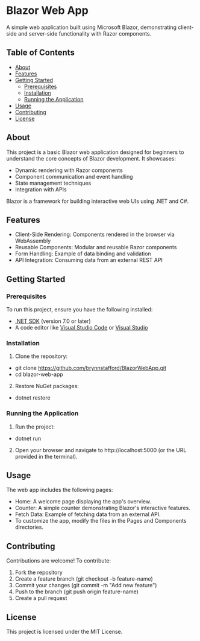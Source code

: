 # Blazor Web App
A simple web application built using Microsoft Blazor, demonstrating client-side and server-side functionality with Razor components.

## Table of Contents
- [About](https://github.com/brynnstafford/BrynnStaffordWebApp/commit/b5ba9063072d6d67ed91335ac30c2ed053ada564#about)
- [Features](https://github.com/brynnstafford/BrynnStaffordWebApp/commit/b5ba9063072d6d67ed91335ac30c2ed053ada564#features)
- [Getting Started](https://github.com/brynnstafford/BrynnStaffordWebApp/commit/b5ba9063072d6d67ed91335ac30c2ed053ada564#getting-started)
  - [Prerequisites](https://github.com/brynnstafford/BrynnStaffordWebApp/commit/b5ba9063072d6d67ed91335ac30c2ed053ada564#prerequisites)
  - [Installation](https://github.com/brynnstafford/BrynnStaffordWebApp/commit/b5ba9063072d6d67ed91335ac30c2ed053ada564#installation)
  - [Running the Application](https://github.com/brynnstafford/BrynnStaffordWebApp/commit/b5ba9063072d6d67ed91335ac30c2ed053ada564#running-the-application)
- [Usage](https://github.com/brynnstafford/BrynnStaffordWebApp/commit/b5ba9063072d6d67ed91335ac30c2ed053ada564#usage)
- [Contributing](https://github.com/brynnstafford/BrynnStaffordWebApp/commit/b5ba9063072d6d67ed91335ac30c2ed053ada564#contributing)
- [License](https://github.com/brynnstafford/BrynnStaffordWebApp/commit/b5ba9063072d6d67ed91335ac30c2ed053ada564#license)

## About
This project is a basic Blazor web application designed for beginners to understand the core concepts of Blazor development. It showcases:
- Dynamic rendering with Razor components
- Component communication and event handling
- State management techniques
- Integration with APIs

Blazor is a framework for building interactive web UIs using .NET and C#.

## Features

- Client-Side Rendering: Components rendered in the browser via WebAssembly
- Reusable Components: Modular and reusable Razor components
- Form Handling: Example of data binding and validation
- API Integration: Consuming data from an external REST API

## Getting Started
### Prerequisites
To run this project, ensure you have the following installed:

- [.NET SDK](https://dotnet.microsoft.com/download) (version 7.0 or later)
- A code editor like [Visual Studio Code](https://code.visualstudio.com/) or [Visual Studio](https://visualstudio.microsoft.com/)
### Installation
1. Clone the repository:
- git clone https://github.com/brynnstafford/BlazorWebApp.git
- cd blazor-web-app  

2. Restore NuGet packages:
- dotnet restore  

### Running the Application
1. Run the project:
- dotnet run  
2. Open your browser and navigate to http://localhost:5000 (or the URL provided in the terminal).
## Usage
The web app includes the following pages:

- Home: A welcome page displaying the app's overview.
- Counter: A simple counter demonstrating Blazor's interactive features.
- Fetch Data: Example of fetching data from an external API.
- To customize the app, modify the files in the Pages and Components directories.

## Contributing
Contributions are welcome! To contribute:

1. Fork the repository
2. Create a feature branch (git checkout -b feature-name)
3. Commit your changes (git commit -m "Add new feature")
4. Push to the branch (git push origin feature-name)
5. Create a pull request

## License
This project is licensed under the MIT License.
